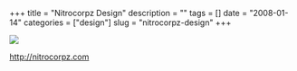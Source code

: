 +++
title = "Nitrocorpz Design"
description = ""
tags = []
date = "2008-01-14"
categories = ["design"]
slug = "nitrocorpz-design"
+++


 

  <div id="screens-thumbs" class="clearfix">
    <div class="txt-center" id="design-submission"><a href="http://nitrocorpz.com/"><img id='bluga-thumbnail-1139' class='bluga-thumbnail large' src='http://media.konigi.com/bluga/
wt47f2822b22864_0.jpg'/></a></div>  
  </div>   
<p><a href="http://nitrocorpz.com/">http://nitrocorpz.com</a></p>




